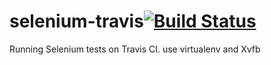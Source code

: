selenium-travis[![Build Status](https://travis-ci.org/gunesacar/selenium-travis.svg?branch=master)](https://travis-ci.org/gunesacar/selenium-travis)
===============

Running Selenium tests on Travis CI.
use virtualenv and Xvfb
